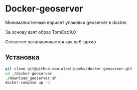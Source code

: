 # Docker-geoserver

Минималистичный вариант упаковки geoserver в docker.

За основу взят образ TomCat:9.0

Geoserver устанавливается как веб-архив

## Установка

```bash
git clone git@github.com:alexlipovka/docker-geoserver.git
cd ./docker-geoserver
./download_geoserver.sh
docker-compose up -d
```


